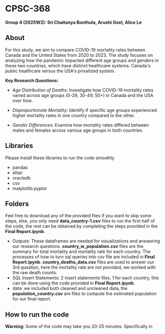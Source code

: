 # CPSC-368
**Group 4 (2025W2): Sri Chaitanya Bonthula, Arushi Goel, Alice Le**

## About
For this study, we aim to compare COVID-19 mortality rates between Canada and the United States from 2020 to 2023. The study focuses on analyzing how the pandemic impacted different age groups and genders in these two countries, which have distinct healthcare systems: Canada's public healthcare versus the USA's privatized system. 

**Key Research Questions:**

- *Age Distribution of Deaths:* Investigate how COVID-19 mortality rates varied across age groups (0-29, 30-49, 50+) in Canada and the USA over time.

- *Disproportionate Mortality:* Identify if specific age groups experienced higher mortality rates in one country compared to the other.

- *Gender Differences:* Examine how mortality rates differed between males and females across various age groups in both countries.

## Libraries 

Please install these libraries to run the code smoothly
- pandas
- altair
- oracledb
- csv
- matplotlib.pyplot

## Folders
Feel free to download any of the provided files if you want to skip some steps, else, you only need **data_country-1.csv** files to run the first half of the code, the rest can be obtained by completing the steps provided in the **Final Report.ipynb**.
- Outputs: These dataframes are needed for visualizations and answering our research questions. **country_w_population.csv** files are the summary for total mortality and mortality rate for each country. The processes of how to turn sql queries into csv file are included in **Final Report.ipynb**. **country_deaths_data.csv** files are used to answer our 3rd question, here the mortality rate are not provided, we worked with the raw death counts.
- SQL Insert Statements: 2 insert statements files, 1 for each country, this can be done using the code provided in **Final Report.ipynb**.
- data: we included both cleaned and uncleaned data, the **population_country.csv** are files to compute the estimated population for our final report.
## How to run the code
**Warning**: Some of the code may take you 20-25 minutes. Specifically in 

